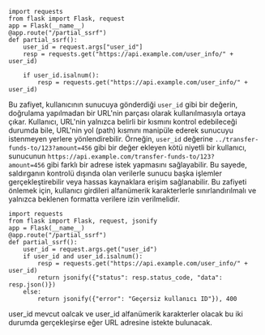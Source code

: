 
```
import requests
from flask import Flask, request
app = Flask(__name__)
@app.route("/partial_ssrf")
def partial_ssrf():
    user_id = request.args["user_id"]
    resp = requests.get("https://api.example.com/user_info/" + user_id)

    if user_id.isalnum():
        resp = requests.get("https://api.example.com/user_info/" + user_id)
```


Bu zafiyet, kullanıcının sunucuya gönderdiği `user_id` gibi bir değerin, doğrulama yapılmadan bir URL'nin parçası olarak kullanılmasıyla ortaya çıkar. Kullanıcı, URL'nin yalnızca belirli bir kısmını kontrol edebileceği durumda bile, URL'nin yol (path) kısmını manipüle ederek sunucuyu istenmeyen yerlere yönlendirebilir. Örneğin, `user_id` değerine `../transfer-funds-to/123?amount=456` gibi bir değer ekleyen kötü niyetli bir kullanıcı, sunucunun `https://api.example.com/transfer-funds-to/123?amount=456` gibi farklı bir adrese istek yapmasını sağlayabilir. Bu sayede, saldırganın kontrolü dışında olan verilerle sunucu başka işlemler gerçekleştirebilir veya hassas kaynaklara erişim sağlanabilir. Bu zafiyeti önlemek için, kullanıcı girdileri alfanümerik karakterlerle sınırlandırılmalı ve yalnızca beklenen formatta verilere izin verilmelidir.


```
import requests
from flask import Flask, request, jsonify
app = Flask(__name__)
@app.route("/partial_ssrf")
def partial_ssrf():
    user_id = request.args.get("user_id")
    if user_id and user_id.isalnum():
        resp = requests.get("https://api.example.com/user_info/" + user_id)
        return jsonify({"status": resp.status_code, "data": resp.json()})
    else:
        return jsonify({"error": "Geçersiz kullanıcı ID"}), 400
```


user_id mevcut oalcak ve user_id alfanümerik karakterler olacak bu iki durumda gerçekleşirse eğer URL adresine istekte bulunacak. 